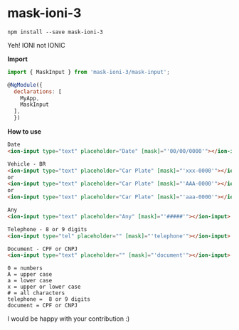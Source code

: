 # mask-ioni-3

`npm install --save mask-ioni-3`

Yeh! IONI not IONIC

**Import**
```javascript
import { MaskInput } from 'mask-ioni-3/mask-input';

@NgModule({
  declarations: [
    MyApp,
    MaskInput
  ],
  })
```

**How to use**
```html
Date
<ion-input type="text" placeholder="Date" [mask]="'00/00/0000'"></ion-input>

Vehicle - BR
<ion-input type="text" placeholder="Car Plate" [mask]="'xxx-0000'"></ion-input>
or
<ion-input type="text" placeholder="Car Plate" [mask]="'AAA-0000'"></ion-input>
or
<ion-input type="text" placeholder="Car Plate" [mask]="'aaa-0000'"></ion-input>

Any
<ion-input type="text" placeholder="Any" [mask]="'#####'"></ion-input>

Telephone - 8 or 9 digits
<ion-input type="tel" placeholder="" [mask]="'telephone'"></ion-input>

Document - CPF or CNPJ
<ion-input type="text" placeholder="" [mask]="'document'"></ion-input>
```

```
0 = numbers
A = upper case
a = lower case
x = upper or lower case
# = all characters
telephone =  8 or 9 digits
document = CPF or CNPJ
```

I would be happy with your contribution :)
